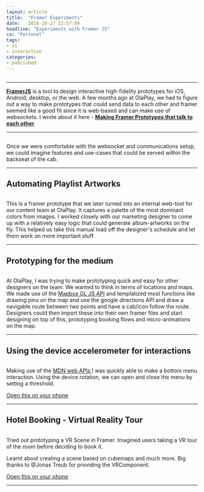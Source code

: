 ```yaml
---
layout: article
title:  "Framer Experiments"
date:   2014-10-27 13:57:09
headline: "Experiments with Framer JS"
co: "Personal"
tags:
- ui
- interaction
categories:
- published
---
```


<figure>
<img class="lazy" data-original="{{edchao.github.io}}/assets/img_framer_cover.jpg" />
</figure>

<!--more-->
---


[**FramerJS**](http://framerjs.com) is a tool to design interactive high-fidelity prototypes for iOS, Android, desktop, or the web. A few months ago at OlaPlay, we had to figure out a way to make prototypes that could send data to each other and framer seemed like a good fit since it is web-based and can make use of websockets. I wrote about it here - [**Making Framer Prototypes that talk to each other**](https://blog.framer.com/making-framer-prototypes-talk-to-each-other-web-sockets-framer-85eedd2243aa)

---
<figure>
<img class="lazy" data-original="{{edchao.github.io}}/assets/img_framer_tv.gif" />
</figure>

Once we were comfortable with the websocket and communications setup, we could imagine features and use-cases that could be served within the backseat of the cab.


---

## Automating Playlist Artworks

<figure>
<img class="lazy" data-original="{{edchao.github.io}}/assets/img_framer_artwork.gif" />
</figure>

This is a framer prototype that we later turned into an internal web-tool for our content team at OlaPlay. It captures a palette of the most dominant colors from images. I worked closely with our marketing designer to come up with a relatively easy logic that could generate album-artworks on the fly. This helped us take this manual load off the designer's schedule and let them work on more important stuff.


---

## Prototyping for the medium

<figure>
<img class="lazy" data-original="{{edchao.github.io}}/assets/img_framer_mapbox.gif" />
</figure>

At OlaPlay, I was trying to make prototyping quick and easy for other designers on the team. We wanted to think in terms of locations and maps. We made use of the [Mapbox GL JS API](https://www.mapbox.com/mapbox-gl-js/api/) and templatized most functions like drawing pins on the map and use the google directions API and draw a navigable route between two points and have a cab/icon follow the route. Designers could then import these into their own framer files and start designing on top of this, prototyping booking flows and micro-animations on the map. 

---

## Using the device accelerometer for interactions

<figure>
<img class="lazy" data-original="{{edchao.github.io}}/assets/img_framer_utilsmenu.gif" />
</figure>

Making use of the [ MDN web APIs ](https://developer.mozilla.org/en-US/docs/Web/API/Detecting_device_orientation) I was quickly able to make a bottom menu interaction. Using the device rotation, we can open and close the menu by setting a threshold.

[Open this on your phone](https://framer.cloud/IScoC/)

---

## Hotel Booking - Virtual Reality Tour


<figure>
<img class="lazy" data-original="{{edchao.github.io}}/assets/img_framer_VR.gif" />
</figure>

Tried out prototyping a VR Scene in Framer. Imagined users taking a VR tour of the room before deciding to book it. 

Learnt about creating a scene based on cubemaps and much more. Big thanks to @Jonas Treub for providing the VRComponent.

[Open this on your phone](http://share.framerjs.com/e23g2cdl1jxc/) 


---
